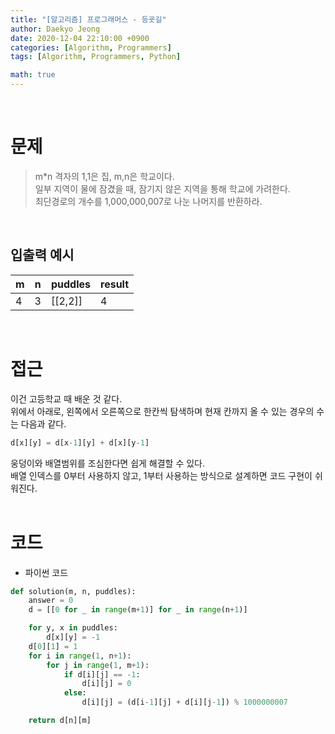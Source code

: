 ```yaml
---
title: "[알고리즘] 프로그래머스 - 등굣길"
author: Daekyo Jeong
date: 2020-12-04 22:10:00 +0900
categories: [Algorithm, Programmers]
tags: [Algorithm, Programmers, Python]

math: true
---
```



<br/>

# **문제**


> m*n 격자의 1,1은 집, m,n은 학교이다.   
> 일부 지역이 물에 잠겼을 때, 잠기지 않은 지역을 통해 학교에 가려한다.   
> 최단경로의 개수를 1,000,000,007로 나눈 나머지를 반환하라.   

<br/>

## **입출력 예시**

| m | n | puddles | result |    
|---|---|---------|----|  
| 4 | 3 | [[2,2]] | 4  |   

<br/>

# **접근**

이건 고등학교 때 배운 것 같다.   
위에서 아래로, 왼쪽에서 오른쪽으로 한칸씩 탐색하며 현재 칸까지 올 수 있는 경우의 수는 다음과 같다.     
```py
d[x][y] = d[x-1][y] + d[x][y-1]
````
웅덩이와 배열범위를 조심한다면 쉽게 해결할 수 있다.   
배열 인덱스를 0부터 사용하지 않고, 1부터 사용하는 방식으로 설계하면 코드 구현이 쉬워진다.  
<br/>

# **코드**

- 파이썬 코드   

```py
def solution(m, n, puddles):
    answer = 0
    d = [[0 for _ in range(m+1)] for _ in range(n+1)]

    for y, x in puddles:
        d[x][y] = -1
    d[0][1] = 1
    for i in range(1, n+1):
        for j in range(1, m+1):
            if d[i][j] == -1:
                d[i][j] = 0
            else:
                d[i][j] = (d[i-1][j] + d[i][j-1]) % 1000000007

    return d[n][m]
```

<br/>
